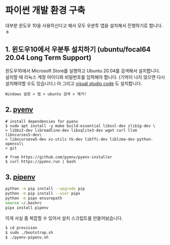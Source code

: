 # 파이썬 개발 환경 구축

대부분 윈도우 10을 사용하신다고 해서 모두 우분투 앱을 설치해서 진행하기로 합니다. ㅎ

## 1. 윈도우10에서 우분투 설치하기 (ubuntu/focal64 20.04 Long Term Support)

윈도우10에서 Microsoft Store를 실행하고 Ubuntu 20.04를 검색해서 설치합니다.
설치할 때 리눅스 계정 아이디와 비밀번호를 입력해야 합니다. (기억이 나지 않으면 다시 설치해야할 수도 있습니다.)
아 그리고 [visual studio code](https://code.visualstudio.com) 도 설치합니다.

```
Windows 설정 > 앱 > ubuntu 검색 > 제거!
```

## 2. [pyenv](https://github.com/pyenv/pyenv) 

```
# install dependencies for pyenv
$ sudo apt install -y make build-essential libssl-dev zlib1g-dev \
> libbz2-dev libreadline-dev libsqlite3-dev wget curl llvm libncurses5-dev\
> libncursesw5-dev xz-utils tk-dev libffi-dev liblzma-dev python-openssl\
> git

# from https://github.com/pyenv/pyenv-installer
$ curl https://pyenv.run | bash
```

## 3. [pipenv](https://github.com/pypa/pipenv)

```bash
python -m pip install --upgrade pip
python -m pip install --user pipx
python -m pipx ensurepath
source ~/.bashrc
pipx install pipenv
```

이게 사실 좀 복잡할 수 있어서 설치 스크립트를 만들어놨습니다.

```bash
$ cd provision 
$ sudo ./bootstrap.sh
$ ./pyenv-pipenv.sh
```
